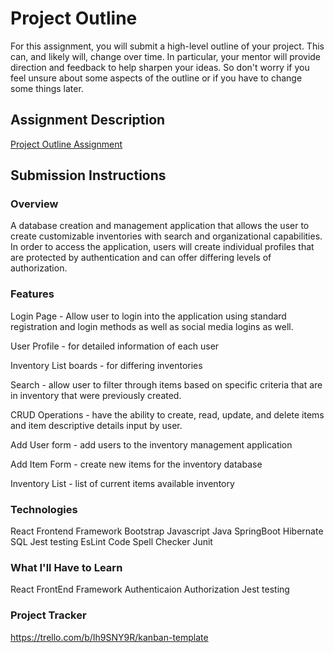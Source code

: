 # Project Outline
For this assignment, you will submit a high-level outline of your project. This can, and likely will, change over time. In particular, your mentor will provide direction and feedback to help sharpen your ideas. So don't worry if you feel unsure about some aspects of the outline or if you have to change some things later.

## Assignment Description
[Project Outline Assignment](https://education.launchcode.org/liftoff/modules/assignments/project-outline)

## Submission Instructions

### Overview
A database creation and management application that allows the user to create customizable inventories with search and organizational capabilities. In order to access the application, users will create individual profiles that are protected by authentication and can offer differing levels of authorization.

### Features

Login Page - Allow user to login into the application using standard registration and login methods as well as social media logins as well.

User Profile - for detailed information of each user

Inventory List boards - for differing inventories

Search - allow user to filter through items based on specific criteria that are in inventory that were previously created.

CRUD Operations - have the ability to create, read, update, and delete items and item descriptive details input by user.

Add User form - add users to the inventory management application

Add Item Form - create new items for the inventory database

Inventory List - list of current items available inventory

### Technologies
React Frontend Framework
Bootstrap 
Javascript
Java
SpringBoot
Hibernate
SQL
Jest testing
EsLint
Code Spell Checker
Junit

### What I'll Have to Learn
React FrontEnd Framework
Authenticaion
Authorization
Jest testing

### Project Tracker
https://trello.com/b/Ih9SNY9R/kanban-template

